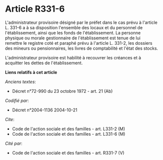 # Article R331-6

L'administrateur provisoire désigné par le préfet dans le cas prévu à l'article L. 331-6 a à sa disposition l'ensemble des
locaux et du personnel de l'établissement, ainsi que les fonds de l'établissement. La personne physique ou morale
gestionnaire de l'établissement est tenue de lui remettre le registre coté et paraphé prévu à l'article L. 331-2, les
dossiers des mineurs ou pensionnaires, les livres de comptabilité et l'état des stocks.

L'administrateur provisoire est habilité à recouvrer les créances et à acquitter les dettes de l'établissement.

**Liens relatifs à cet article**

_Anciens textes_:

  - Décret n°72-990 du 23 octobre 1972 - art. 21 (Ab)

_Codifié par_:

  - Décret n°2004-1136 2004-10-21

_Cite_:

  - Code de l'action sociale et des familles - art. L331-2 (M)
  - Code de l'action sociale et des familles - art. L331-6 (M)

_Cité par_:

  - Code de l'action sociale et des familles - art. R331-7 (V)
